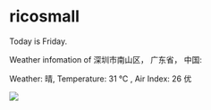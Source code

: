 # ricosmall

Today is Friday.

Weather infomation of 深圳市南山区， 广东省， 中国: 

Weather: 晴, Temperature: 31 ℃ , Air Index: 26 优

<img src="https://github-readme-stats.vercel.app/api?username=ricosmall&show_icons=true" />

